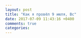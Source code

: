 ```yaml
---
layout: post
title: "Как я провёл 9 июля, Вс"
date: 2017-07-09 11:43:16 +0400
comments: true
categories: 
---
```

